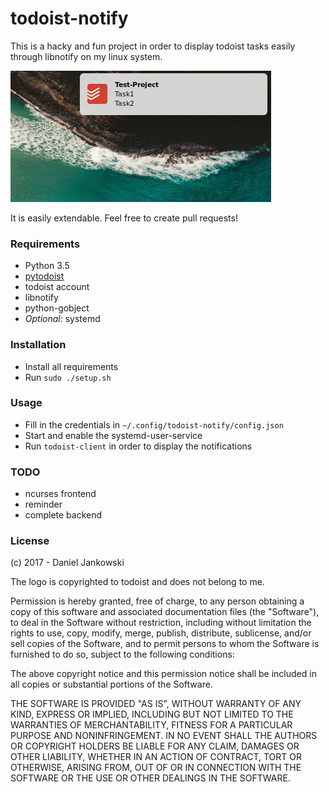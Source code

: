 # todoist-notify

This is a hacky and fun project in order to display todoist tasks easily through
libnotify on my linux system.

![screenshot](./screenshot.png)

It is easily extendable. Feel free to create pull requests!


### Requirements

- Python 3.5
- [pytodoist](https://github.com/Garee/pytodoist)
- todoist account
- libnotify
- python-gobject
- *Optional:* systemd


### Installation

- Install all requirements
- Run `sudo ./setup.sh`


### Usage

- Fill in the credentials in `~/.config/todoist-notify/config.json`
- Start and enable the systemd-user-service
- Run `todoist-client` in order to display the notifications


### TODO

- ncurses frontend
- reminder
- complete backend


### License

(c) 2017 - Daniel Jankowski


The logo is copyrighted to todoist and does not belong to me.


Permission is hereby granted, free of charge, to any person obtaining a copy
of this software and associated documentation files (the "Software"), to deal
in the Software without restriction, including without limitation the rights
to use, copy, modify, merge, publish, distribute, sublicense, and/or sell
copies of the Software, and to permit persons to whom the Software is
furnished to do so, subject to the following conditions:


The above copyright notice and this permission notice shall be included in
all copies or substantial portions of the Software.


THE SOFTWARE IS PROVIDED "AS IS", WITHOUT WARRANTY OF ANY KIND, EXPRESS OR
IMPLIED, INCLUDING BUT NOT LIMITED TO THE WARRANTIES OF MERCHANTABILITY,
FITNESS FOR A PARTICULAR PURPOSE AND NONINFRINGEMENT. IN NO EVENT SHALL THE
AUTHORS OR COPYRIGHT HOLDERS BE LIABLE FOR ANY CLAIM, DAMAGES OR OTHER
LIABILITY, WHETHER IN AN ACTION OF CONTRACT, TORT OR OTHERWISE, ARISING FROM,
OUT OF OR IN CONNECTION WITH THE SOFTWARE OR THE USE OR OTHER DEALINGS IN
THE SOFTWARE.
